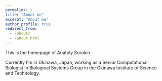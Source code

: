 ```yaml
---
permalink: /
title: "About me"
excerpt: "About me"
author_profile: true
redirect_from: 
  - /about/
  - /about.html
---
```


This is the homepage of Anatoly Sorokin.

Currently I'm in Okinawa, Japan, working as a Senior Computational Biologist in 
Biological Systems Group in the Okinawa Institute of Science and Technology.
